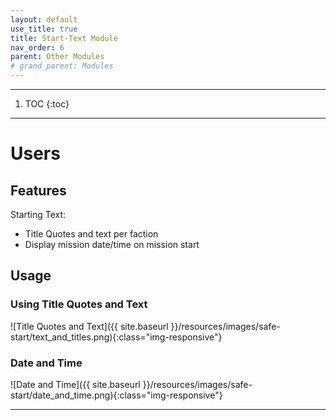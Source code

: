 ```yaml
---
layout: default
use_title: true
title: Start-Text Module
nav_order: 6
parent: Other Modules
# grand_parent: Modules
---
```


---

1. TOC
{:toc}

---

# Users

## Features

Starting Text:
- Title Quotes and text per faction
- Display mission date/time on mission start

## Usage

### Using Title Quotes and Text

![Title Quotes and Text]({{ site.baseurl }}/resources/images/safe-start/text_and_titles.png){:class="img-responsive"}

### Date and Time

![Date and Time]({{ site.baseurl }}/resources/images/safe-start/date_and_time.png){:class="img-responsive"}

---
